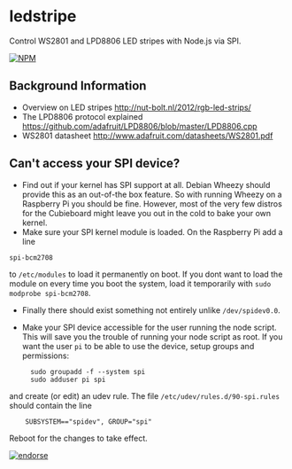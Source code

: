 # ledstripe

Control WS2801 and LPD8806 LED stripes with Node.js via SPI.

[![NPM](https://nodei.co/npm/ledstripe.png)](https://nodei.co/npm/ledstripe/)


Background Information
----------------------

* Overview on LED stripes http://nut-bolt.nl/2012/rgb-led-strips/
* The LPD8806 protocol explained https://github.com/adafruit/LPD8806/blob/master/LPD8806.cpp
* WS2801 datasheet http://www.adafruit.com/datasheets/WS2801.pdf

Can't access your SPI device?
-----------------------------

* Find out if your kernel has SPI support at all. Debian Wheezy should provide this as an out-of-the box feature. So with running Wheezy on a Raspberry Pi you should be fine. However, most of the very few distros for the Cubieboard might leave you out in the cold to bake your own kernel.
* Make sure your SPI kernel module is loaded. On the Raspberry Pi add a line
```
spi-bcm2708
```
to `/etc/modules` to load it permanently on boot. If you dont want to load the module on every time you boot the system, load it temporarily with `sudo modprobe spi-bcm2708`.
* Finally there should exist something not entirely unlike `/dev/spidev0.0`.
* Make your SPI device accessible for the user running the node script. This will save you the trouble of running your node script as root. If you want the user `pi` to be able to use the device, setup groups and permissions:

        sudo groupadd -f --system spi
        sudo adduser pi spi
and create (or edit) an udev rule. The file `/etc/udev/rules.d/90-spi.rules` should contain the line

        SUBSYSTEM=="spidev", GROUP="spi"

Reboot for the changes to take effect.


[![endorse](https://api.coderwall.com/alxlo/endorsecount.png)](https://coderwall.com/alxlo)
